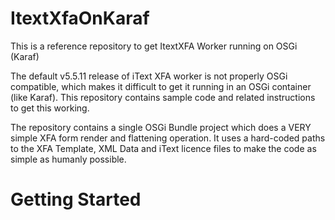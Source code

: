 # ItextXfaOnKaraf
This is a reference repository to get ItextXFA Worker running on OSGi (Karaf)

The default v5.5.11 release of iText XFA worker is not properly OSGi compatible, which makes it difficult to get it running in an OSGi container (like Karaf). This repository contains sample code and related instructions to get this working.

The repository contains a single OSGi Bundle project which does a VERY simple XFA form render and flattening operation. It uses a hard-coded paths to the XFA Template, XML Data and iText licence files to make the code as simple as humanly possible.

Getting Started
===============
